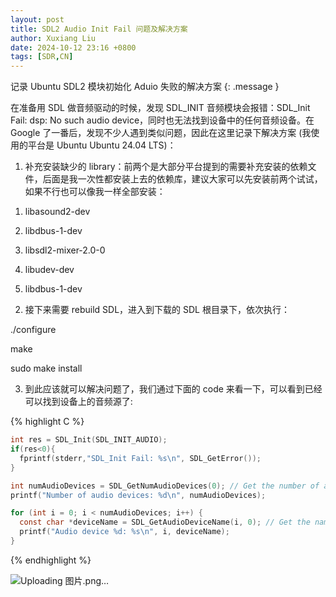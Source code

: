 ```yaml
---
layout: post
title: SDL2 Audio Init Fail 问题及解决方案
author: Xuxiang Liu
date: 2024-10-12 23:16 +0800
tags: [SDR,CN]
---
```


记录 Ubuntu SDL2 模块初始化 Aduio 失败的解决方案
{: .message }

在准备用 SDL 做音频驱动的时候，发现 SDL_INIT 音频模块会报错：SDL_Init Fail: dsp: No such audio device，同时也无法找到设备中的任何音频设备。在 Google 了一番后，发现不少人遇到类似问题，因此在这里记录下解决方案 (我使用的平台是 Ubuntu Ubuntu 24.04 LTS)：

1. 补充安装缺少的 library：前两个是大部分平台提到的需要补充安装的依赖文件，后面是我一次性都安装上去的依赖库，建议大家可以先安装前两个试试，如果不行也可以像我一样全部安装：
   
1) libasound2-dev

2) libdbus-1-dev

3) libsdl2-mixer-2.0-0

4) libudev-dev

5) libdbus-1-dev

2. 接下来需要 rebuild SDL，进入到下载的 SDL 根目录下，依次执行：

./configure

make

sudo make install

3. 到此应该就可以解决问题了，我们通过下面的 code 来看一下，可以看到已经可以找到设备上的音频源了:


{% highlight C %}
```C
int res = SDL_Init(SDL_INIT_AUDIO);
if(res<0){
  fprintf(stderr,"SDL_Init Fail: %s\n", SDL_GetError());
}

int numAudioDevices = SDL_GetNumAudioDevices(0); // Get the number of available audio devices
printf("Number of audio devices: %d\n", numAudioDevices);

for (int i = 0; i < numAudioDevices; i++) {
  const char *deviceName = SDL_GetAudioDeviceName(i, 0); // Get the name of the audio device
  printf("Audio device %d: %s\n", i, deviceName);
}
```
{% endhighlight %}

![Uploading 图片.png…]()

